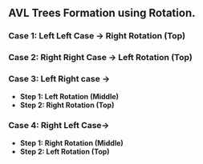 ## AVL Trees Formation using Rotation.

### Case 1: Left Left Case -> Right Rotation (Top)

### Case 2: Right Right Case -> Left Rotation (Top)

### Case 3: Left Right case ->

- **Step 1: Left Rotation (Middle)**
- **Step 2: Right Rotation (Top)**

### Case 4: Right Left Case->

- **Step 1: Right Rotation (Middle)**
- **Step 2: Left Rotation (Top)**
